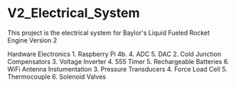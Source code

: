 # V2_Electrical_System
This project is the electrical system for Baylor's Liquid Fueled Rocket Engine Version 2

Hardware
    Electronics
        1. Raspberry Pi 4b.
        4. ADC 
        5. DAC 
        2. Cold Junction Compensators 
        3. Voltage Inverter
        4. 555 Timer
        5. Rechargeable Batteries
        6. WiFi Antenna
    Instumentation
        3. Pressure Transducers 
        4. Force Load Cell 
        5. Thermocouple 
        6. Solenoid Valves
    
